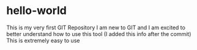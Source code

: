 # hello-world
This is my very first GIT Repository
I am new to GIT and I am excited to better understand how to use this tool (I added this info after the commit)
This is extremely easy to use
